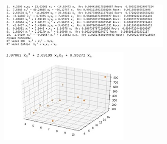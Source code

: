 ![Подбор уравнения регрессии при помощи программы](./files/p1.jpg)

![Полученное уравнение регрессии](./files/plot.jpg)